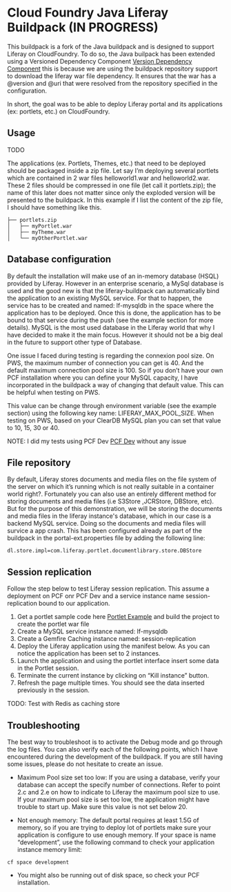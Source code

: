# Cloud Foundry Java Liferay Buildpack (IN PROGRESS)

This buildpack is a fork of the Java buildpack and is designed to support Liferay on CloudFoundry. To do so, the Java builpack has been extended using a Versioned Dependency Component [Version Dependency Component][] this is because we are using the buildpack repository support to download the liferay war file dependency. It ensures that the war has a @version and @uri that were resolved from the repository specified in the configuration.

In short, the goal was to be able to deploy Liferay portal and its applications (ex: portlets, etc.) on CloudFoundry.


## Usage

TODO

The applications (ex. Portlets, Themes, etc.) that need to be deployed should be packaged inside a zip file. Let say I’m deploying several portlets which are contained in 2 war files helloworld1.war and helloworld2.war. These 2 files should be compressed in one file (let call it portlets.zip); the name of this later does not matter since only the exploded version will be presented to the buildpack. In this example if I list the content of the zip file, I should have something like this.

```
├── portlets.zip
│   ├── myPortlet.war
│   ├── myTheme.war
│   └── myOtherPortlet.war
```

## Database configuration

By default the installation will make use of an in-memory database (HSQL) provided by Liferay. However in an enterprise scenario, a MySql database is used and the good new is that the liferay-buildpack can automatically bind the application to an existing MySQL service. For that to happen, the service has to be created and named: lf-mysqldb in the space where the application has to be deployed. Once this is done, the application has to be bound to that service during the push (see the example section for more details). MySQL is the most used database in the Liferay world that why I have decided to make it the main focus. However it should not be a big deal in the future to support other type of Database. 

One issue I faced during testing is regarding the connexion pool size. On PWS, the maximum number of connection you can get is 40. And the default maximum connection pool size is 100. So if you don’t have your own PCF installation where you can define your MySQL capacity, I have incorporated in the buildpack a way of changing that default value.  This can be helpful when testing on PWS.  

This value can be change through environment variable (see the example section) using the following key name: LIFERAY_MAX_POOL_SIZE. When testing on PWS, based on your ClearDB MySQL plan you can set that value to 10, 15, 30 or 40. 

NOTE: I did my tests using PCF Dev [PCF Dev][]  without any issue 

## File repository

By default, Liferay stores documents and media files on the file system of the server on which it’s running which is not really suitable in a container world right?. Fortunately you can also use an entirely different method for storing documents and media files (i.e S3Store ,JCRStore, DBStore, etc). But for the purpose of this demonstration, we will be storing the documents and media files in the liferay instance's database, which in our case is a backend MySQL service. Doing so the documents and media files will survice a app crash. This has been configured already as part of the buildpack in the portal-ext.properties file by adding the following line:

``dl.store.impl=com.liferay.portlet.documentlibrary.store.DBStore ``


## Session replication

Follow the step below to test Liferay session replication. This assume a deployment on PCF onr PCF Dev and a service instance name session-replication bound to our application.

1. Get a portlet sample code here [Portlet Example][] and build the project to create the portlet war file
2. Create a MySQL service instance named: lf-mysqldb
3. Create a Gemfire Caching instance named: session-replication
4. Deploy the Liferay application using the manifest below. As you can notice the application has been set to 2 instances.
5. Launch the application and using the portlet interface insert some data in the Portlet session.
6. Terminate the current instance by clicking on “Kill instance” button.
7. Refresh the page multiple times. You should see the data inserted previously in the session.

TODO: Test with Redis as caching store

## Troubleshooting

The best way to troubleshoot is to activate the Debug mode and go through the log files. You can also verify each of the following points, which I have encountered during the development of the buildpack.  If you are still having some issues, please do not hesitate to create an issue.

* Maximum Pool size set too low: If you are using a database, verify your database can accept the specify number of connections.  Refer to point 2.c and 2.e on how to indicate to Liferay the maximum pool size to use. If your maximum pool size is set too low, the application might have trouble to start up. Make sure this value is not set below 20.

* Not enough memory:  The default portal requires at least 1.5G of memory, so if you are trying to deploy lot of portlets make sure your application is configure to use enough memory. If your space is name “development”, use the following command to check your application instance memory limit:

`` cf space development ``


* You might also be running out of disk space, so check your PCF installation.

[Version Dependency Component]: https://github.com/cloudfoundry/java-buildpack/blob/master/docs/extending-versioned_dependency_component.md
[PCF Dev]: https://network.pivotal.io/products/pcfdev
[Portlet Example]: https://github.com/schabiyo/spring-liferay-session-portlet
